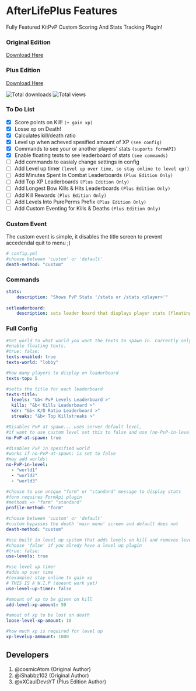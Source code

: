 # AfterLifePlus Features
Fully Featured KitPvP Custom Scoring And Stats Tracking Plugin!

### Original Edition
[Download Here](https://github.com/Aurora-Development/AfterLife)

### Plus Edition
[Download Here](https://github.com/xXCaulDevsYT/AfterLifePlus)

![Total downloads](https://img.shields.io/badge/downloads-1-blue.svg)
![Total views](https://img.shields.io/badge/views-15-blue.svg)

### To Do List
 - [x] Score points on Kill! `(+ gain xp)`
 - [x] Losse xp on Death!
 - [x] Calculates kill/death ratio 
 - [x] Level up when acheved spesified amount of XP `(see config)`
 - [x] Commands to see your or another players' stats `(suports formAPI)`
 - [x] Enable floating texts to see leaderboard of stats `(see commands)`
 - [ ] Add commands to easialy change settings in config
 - [ ] Add Level up timer `(level up over time, so stay online to level up!)`
 - [ ] Add Minutes Spent In Combat Leaderboards `(Plus Edition Only)`
 - [ ] Add Top XP Leaderboards `(Plus Edition Only)`
 - [ ] Add Longest Bow Kills & Hits Leaderboards `(Plus Edition Only)`
 - [ ] Add Kill Rewards `(Plus Edition Only)`
 - [ ] Add Levels Into PurePerms Prefix `(Plus Edition Only)`
 - [ ] Add Custom Eventing for Kills & Deaths `(Plus Edition Only)`
 
### Custom Event
The custom event is simple, it disables the title screen to prevent accedendal quit to menu ;)
```yml
# config.yml
#choose between 'custom' or 'default'
death-method: "custom"
```

### Commands
```yml
stats: 
    description: "Shows PvP Stats '/stats or /stats <player>'"
    
setleaderboard: 
    description: sets leader board that displays player stats (floating texts)
```

### Full Config
```yml
#Set world to what world you want the texts to spawn in. Currently only supports one world.
#enable floating texts.
#true: false:
texts-enabled: true
texts-world: "lobby"

#how many players to display on leaderboard
texts-top: 5

#setts the title for each leaderboard
texts-title:
  levels: "&b< PvP Levels Leaderboard >"
  kills: "&b< Kills Leaderboard >"
  kdr: "&b< K/D Ratio Leaderboard >"
  streaks: "&b< Top Killstreaks >"

#Disables PvP at spawn... uses server default level, 
#if want to use custom level set this to false and use (no-PvP-in-level)
no-PvP-at-spawn: true

#disables PvP in spesified world
#works if no-PvP-at-spawn: is set to false
#may add worlds!
no-PvP-in-level:
  - "world1"
  - "world2"
  - "world3"

#choose to use unique "form" or "standard" message to display stats
#form requires FormApi plugin
#methods => "form" "standard"
profile-method: "form"

#choose between 'custom' or 'default'
#custom bypasses the death 'main menu' screen and default does not
death-method: "custom"

#use built in level up system that adds levels on kill and removes level on death
#choose 'false' if you alredy have a level up plugin
#true: false:
use-levels: true

#use level up timer
#adds xp over time
#(example) stay online to gain xp
# THIS IS A W.I.P (doesnt work yet)
use-level-up-timer: false

#amount of xp to be given on kill
add-level-xp-amount: 50

#amout of xp to be lost on death
loose-level-xp-amount: 10

#how much xp is required for level up
xp-levelup-ammount: 1000
```
## Developers
1. @cosmicAtom (Original Author)
2. @iShabbz102 (Original Author)
3. @xXCaulDevsYT (Plus Edition Author)

